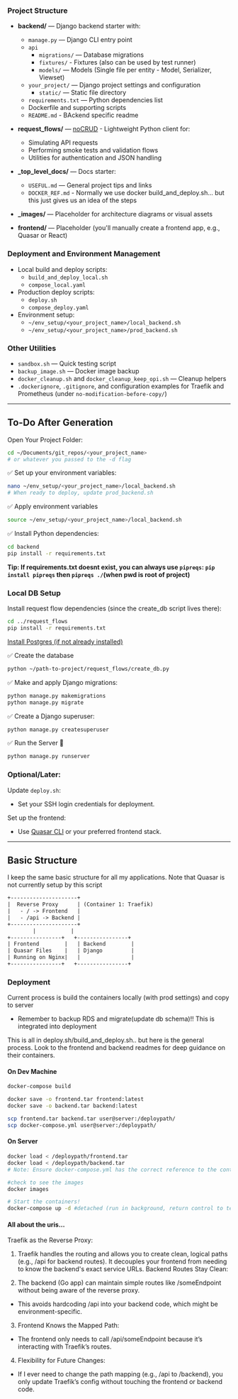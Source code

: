 ### Project Structure

- **backend/** — Django backend starter with:

  - `manage.py` — Django CLI entry point
  - `api`
    - `migrations/` — Database migrations
    - `fixtures/` - Fixtures (also can be used by test runner)
    - `models/` — Models (Single file per entity - Model, Serializer, Viewset)
  - `your_project/` — Django project settings and configuration
    - `static/` — Static file directory
  - `requirements.txt` — Python dependencies list
  - Dockerfile and supporting scripts
  - `README.md` - BAckend specific readme

- **request_flows/** — [noCRUD](https://github.com/Trones21/noCRUD/tree/main/python) - Lightweight Python client for:

  - Simulating API requests
  - Performing smoke tests and validation flows
  - Utilities for authentication and JSON handling

- **\_top_level_docs/** — Docs starter:

  - `USEFUL.md` — General project tips and links
  - `DOCKER_REF.md` - Normally we use docker build_and_deploy.sh... but this just gives us an idea of the steps

- **\_images/** — Placeholder for architecture diagrams or visual assets

- **frontend/** — Placeholder (you'll manually create a frontend app, e.g., Quasar or React)

### Deployment and Environment Management

- Local build and deploy scripts:
  - `build_and_deploy_local.sh`
  - `compose_local.yaml`
- Production deploy scripts:
  - `deploy.sh`
  - `compose_deploy.yaml`
- Environment setup:
  - `~/env_setup/<your_project_name>/local_backend.sh`
  - `~/env_setup/<your_project_name>/prod_backend.sh`

### Other Utilities

- `sandbox.sh` — Quick testing script
- `backup_image.sh` — Docker image backup
- `docker_cleanup.sh` and `docker_cleanup_keep_opi.sh` — Cleanup helpers
- `.dockerignore`, `.gitignore`, and configuration examples for Traefik and Prometheus (under `no-modification-before-copy/`)

---

## To-Do After Generation

Open Your Project Folder:

```bash
cd ~/Documents/git_repos/<your_project_name>
# or whatever you passed to the -d flag
```

✅ Set up your environment variables:

```bash
nano ~/env_setup/<your_project_name>/local_backend.sh
# When ready to deploy, update prod_backend.sh
```

✅ Apply environment variables

```bash
source ~/env_setup/<your_project_name>/local_backend.sh
```

✅ Install Python dependencies:

```bash
cd backend
pip install -r requirements.txt
```

**Tip: If requirements.txt doesnt exist, you can always use `pipreqs`: `pip install pipreqs` then `pipreqs ./`(when pwd is root of project)**

### Local DB Setup

Install request flow dependencies (since the create_db script lives there):

```bash
cd ../request_flows
pip install -r requirements.txt
```

[Install Postgres (if not already installed)](https://www.postgresql.org/download/linux/ubuntu/)

✅ Create the database

```bash
python ~/path-to-project/request_flows/create_db.py
```

✅ Make and apply Django migrations:

```bash
python manage.py makemigrations
python manage.py migrate
```

✅ Create a Django superuser:

```bash
python manage.py createsuperuser
```

✅ Run the Server 🚀

```bash
python manage.py runserver
```

### Optional/Later:

Update `deploy.sh`:

- Set your SSH login credentials for deployment.

Set up the frontend:

- Use [Quasar CLI](https://quasar.dev/start/installation) or your preferred frontend stack.

---

## Basic Structure

I keep the same basic structure for all my applications. Note that Quasar is not currently setup by this script

```txt
+---------------------+
|  Reverse Proxy      | (Container 1: Traefik)
|   - / -> Frontend   |
|   - /api -> Backend |
+---------------------+
        |           |
+----------------+   +----------------+
| Frontend        |   | Backend        |
| Quasar Files    |   | Django         |
| Running on Nginx|   |                |
+----------------+   +----------------+

```

### Deployment

Current process is build the containers locally (with prod settings) and copy to server

- Remember to backup RDS and migrate(update db schema)!! This is integrated into deployment

This is all in deploy.sh/build_and_deploy.sh.. but here is the general process. Look to the frontend and backend readmes for deep guidance on their containers.

#### On Dev Machine

```bash
docker-compose build

docker save -o frontend.tar frontend:latest
docker save -o backend.tar backend:latest

scp frontend.tar backend.tar user@server:/deploypath/
scp docker-compose.yml user@server:/deploypath/
```

#### On Server

```bash
docker load < /deploypath/frontend.tar
docker load < /deploypath/backend.tar
# Note: Ensure docker-compose.yml has the correct reference to the containers

#check to see the images
docker images

# Start the containers!
docker-compose up -d #detached (run in background, return control to terminal)
```

#### All about the uris...

Traefik as the Reverse Proxy:

1. Traefik handles the routing and allows you to create clean, logical paths (e.g., /api for backend routes).
   It decouples your frontend from needing to know the backend's exact service URLs.
   Backend Routes Stay Clean:

2. The backend (Go app) can maintain simple routes like /someEndpoint without being aware of the reverse proxy.

- This avoids hardcoding /api into your backend code, which might be environment-specific.

3. Frontend Knows the Mapped Path:

- The frontend only needs to call /api/someEndpoint because it’s interacting with Traefik’s routes.

4. Flexibility for Future Changes:

- If I ever need to change the path mapping (e.g., /api to /backend), you only update Traefik’s config without touching the frontend or backend code.
